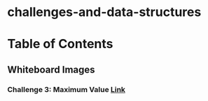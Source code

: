 # challenges-and-data-structures

# Table of Contents

## Whiteboard Images

### Challenge 3: Maximum Value [Link]([./whiteboard-challenges/assest/C3.PNG](https://github.com/Abed1313/challenges-and-data-structures/blob/main/whiteboard-challenges/assest/C3.PNG)) 

